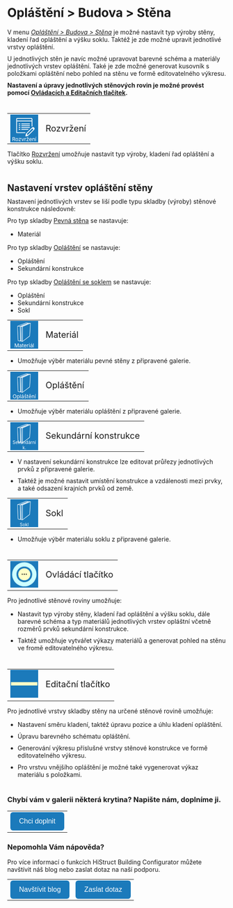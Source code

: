 # Opláštění > Budova > Stěna

V menu <u><i>Opláštění > Budova > Stěna</i></u> je možné nastavit typ výroby stěny, kladení řad opláštění a výšku soklu. Taktéž je zde možné upravit jednotlivé vrstvy opláštění.

U jednotlivých stěn je navíc možné upravovat barevné schéma a materiály jednotlivých vrstev opláštění. Také je zde možné generovat kusovník s položkami opláštění nebo pohled na stěnu ve formě editovatelného výkresu.

<b>Nastavení a úpravy jednotlivých stěnových rovin je možné provést pomocí <u>Ovládacích a Editačních tlačítek</u>.</b>

<style>
h2{
  border-bottom: none;
  margin-top: 10px;
  margin-bottom: 0px;
}
p{
  border-bottom: none;
  margin-top: 10px;
  margin-bottom: 10px;
}
</style>
#
<table>
  <tr>
    <td>
      <div style="position: relative; width: 64px; height: 64px;">
        <img src="img/EditPropertiesIcon64x64.png" alt="EditPropertiesIcon64x64.png" width="64" height="64">
      <div style="position: absolute; bottom: 0; width: 100%; background: none; color: white; font-size: 12px; text-align: center;">
      Rozvržení
      </div>
      </div>
    </td>
    <td style="vertical-align: middle; font-size: 20px;">
      Rozvržení
    </td>
  </tr>
</table>

Tlačítko <u>Rozvržení</u> umožňuje nastavit typ výroby, kladení řad opláštění a výšku soklu.

#
## Nastavení vrstev opláštění stěny
Nastavení jednotlivých vrstev se liší podle typu skladby (výroby) stěnové konstrukce následovně:

Pro typ skladby <u>Pevná stěna</u> se nastavuje:
* Materiál

Pro typ skladby <u>Opláštění</u> se nastavuje:
* Opláštění
* Sekundární konstrukce

Pro typ skladby <u>Opláštění se soklem</u> se nastavuje:
* Opláštění
* Sekundární konstrukce
* Sokl

##
<table>
  <tr>
    <td>
      <div style="position: relative; width: 64px; height: 64px;">
        <img src="img/WallPartIcon64x64.png" alt="WallPartIcon64x64.png" width="64" height="64">
      <div style="position: absolute; bottom: 0; width: 100%; background: none; color: white; font-size: 12px; text-align: center;">
      Materiál
      </div>
      </div>
    </td>
    <td style="vertical-align: middle; font-size: 20px;">
      Materiál
    </td>
  </tr>
</table>

* Umožňuje výběr materiálu pevné stěny z připravené galerie.

##
<table>
  <tr>
    <td>
      <div style="position: relative; width: 64px; height: 64px;">
        <img src="img/WallPartIcon64x64.png" alt="WallPartIcon64x64.png" width="64" height="64">
      <div style="position: absolute; bottom: 0; width: 100%; background: none; color: white; font-size: 12px; text-align: center;">
      Opláštění
      </div>
      </div>
    </td>
    <td style="vertical-align: middle; font-size: 20px;">
      Opláštění
    </td>
  </tr>
</table>

* Umožňuje výběr materiálu opláštění z připravené galerie.

##
<table>
  <tr>
    <td>
      <div style="position: relative; width: 64px; height: 64px;">
        <img src="img/WallPartIcon64x64.png" alt="WallPartIcon64x64.png" width="64" height="64">
      <div style="position: absolute; bottom: 0; width: 100%; background: none; color: white; font-size: 10px; text-align: center;">
      Sekundární k.
      </div>
      </div>
    </td>
    <td style="vertical-align: middle; font-size: 20px;">
      Sekundární konstrukce
    </td>
  </tr>
</table>

* V nastavení sekundární konstrukce lze editovat průřezy jednotlivých prvků z připravené galerie. 

* Taktéž je možné nastavit umístění konstrukce a vzdálenosti mezi prvky, a také odsazení krajních prvků od země.

##
<table>
  <tr>
    <td>
      <div style="position: relative; width: 64px; height: 64px;">
        <img src="img/WallPartIcon64x64.png" alt="WallPartIcon64x64.png" width="64" height="64">
      <div style="position: absolute; bottom: 0; width: 100%; background: none; color: white; font-size: 10px; text-align: center;">
      Sokl
      </div>
      </div>
    </td>
    <td style="vertical-align: middle; font-size: 20px;">
      Sokl
    </td>
  </tr>
</table>

* Umožňuje výběr materiálu soklu z připravené galerie.

#
<table>
  <tr>
    <td><img src="img/ControlButton.png" alt="ControlButton.png" width="64"></td>
    <td style="vertical-align: middle; font-size: 20px;">Ovládácí tlačítko</td>
  </tr> 
  </table>

Pro jednotlivé stěnové roviny umožňuje:
* Nastavit typ výroby stěny, kladení řad opláštění a výšku soklu, dále barevné schéma a typ materiálů jednotlivých vrstev opláštní včetně rozměrů prvků sekundární konstrukce. 

* Taktéž umožňuje vytvářet výkazy materiálů a generovat pohled na stěnu ve fromě editovatelného výkresu.

#
<table>
  <tr>
    <td><img src="img/EditButton.png" alt="EditButton.png" width="64"></td>
    <td style="vertical-align: middle; font-size: 20px;">Editační tlačítko</td>
  </tr> 
  </table>

Pro jednotlivé vrstvy skladby stěny na určené stěnové rovině umožňuje:

- Nastavení směru kladení, taktéž úpravu pozice a úhlu kladení opláštění.

- Úpravu barevného schématu opláštění.

- Generování výkresu příslušné vrstvy stěnové konstrukce ve formě editovatelného výkresu.

- Pro vrstvu vnějšího opláštění je možné také vygenerovat výkaz materiálu s položkami.

#

<style>
    .btn {
      margin-top: 0px;
      padding: 12px 20px;
      background-color: rgb(27,122,187);
      color: white;
      border: none;
      border-radius: 6px;
      cursor: pointer;
      font-size: 16px;
    }
    .btn:hover {
      background-color: rgb(20,90,140);
</style>

### Chybí vám v galerii některá krytina? Napište nám, doplníme ji.
<table>
  <tr>
    <td>
      <a href="mailto:jiri.podval@histruct.com?subject=Dotaz na HiStruct konfigurátor budov">
        <button class="btn">
        Chci doplnit
        </button>
      </a>
    </td>
  </tr>
</table>

### Nepomohla Vám nápověda?
Pro více informací o funkcích HiStruct Building Configurator můžete navštívit náš blog nebo zaslat dotaz na naší podporu. 
<table>
  <tr>
    <td>
      <a href="https://docs.histruct.com/cs/"> 
        <button class="btn">
        Navštívit blog
        </button>
      </a>
    </td>
    <td>
      <a href="mailto:support@histruct.com?subject=Dotaz na Support HiStruct">
         <button class="btn">
         Zaslat dotaz
         </button>
      </a>
    </td>
  </tr>
</table>
